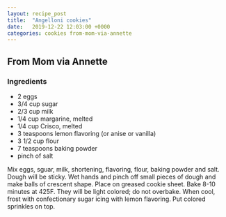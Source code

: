 ```yaml
---
layout: recipe_post
title:  "Angelloni cookies"
date:   2019-12-22 12:03:00 +0000
categories: cookies from-mom-via-annette
---
```


## From Mom via Annette
### Ingredients
* 2 eggs
* 3/4 cup sugar
* 2/3 cup milk
* 1/4 cup margarine, melted
* 1/4 cup Crisco, melted
* 3 teaspoons lemon flavoring (or anise or vanilla)
* 3 1/2 cup flour
* 7 teaspoons baking powder
* pinch of salt


Mix eggs, sguar, milk, shortening, flavoring, flour, baking powder and salt. Dough will be sticky. Wet hands and pinch off small pieces of dough and make balls of crescent shape. Place on greased cookie sheet. Bake 8-10 minutes at 425F. They will be light colored; do not overbake. When cool, frost with confectionary sugar icing with lemon flavoring. Put colored sprinkles on top.
